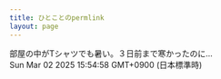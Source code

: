 ```yaml
---
title: ひとことのpermlink
layout: page
---
```

<div class="box" dt="1740898498010">
  部屋の中がTシャツでも暑い。３日前まで寒かったのに…
  <div class="content is-small">Sun Mar 02 2025 15:54:58 GMT+0900 (日本標準時)</div>
</div>